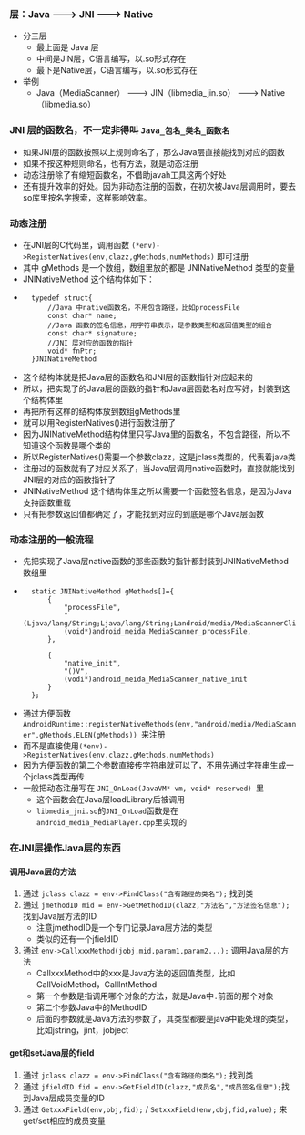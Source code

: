 ### 层：Java ---> JNI ---> Native
* 分三层
	* 最上面是 Java 层
	* 中间是JIN层，C语言编写，以.so形式存在
	* 最下是Native层，C语言编写，以.so形式存在
* 举例
	* Java（MediaScanner） ---> JIN（libmedia_jin.so） ---> Native（libmedia.so） 
### JNI 层的函数名，不一定非得叫 `Java_包名_类名_函数名`	
* 如果JNI层的函数按照以上规则命名了，那么Java层直接能找到对应的函数
* 如果不按这种规则命名，也有方法，就是动态注册
* 动态注册除了有缩短函数名，不借助javah工具这两个好处
* 还有提升效率的好处。因为非动态注册的函数，在初次被Java层调用时，要去so库里按名字搜索，这样影响效率。
### 动态注册
* 在JNI层的C代码里，调用函数 `(*env)->RegisterNatives(env,clazz,gMethods,numMethods)` 即可注册
* 其中 gMethods 是一个数组，数组里放的都是 JNINativeMethod 类型的变量
* JNINativeMethod 这个结构体如下：
* 
		typedef struct{
			//Java 中native函数名，不用包含路径，比如processFile
			const char* name;
			//Java 函数的签名信息，用字符串表示，是参数类型和返回值类型的组合
			const char* signature;
			//JNI 层对应的函数的指针
			void* fnPtr;
		}JNINativeMethod
* 这个结构体就是把Java层的函数名和JNI层的函数指针对应起来的
* 所以，把实现了的Java层的函数的指针和Java层函数名对应写好，封装到这个结构体里
* 再把所有这样的结构体放到数组gMethods里
* 就可以用RegisterNatives()进行函数注册了
* 因为JNINativeMethod结构体里只写Java里的函数名，不包含路径，所以不知道这个函数是哪个类的
* 所以RegisterNatives()需要一个参数clazz，这是jclass类型的，代表着java类
* 注册过的函数就有了对应关系了，当Java层调用native函数时，直接就能找到JNI层的对应的函数指针了
* JNINativeMethod 这个结构体里之所以需要一个函数签名信息，是因为Java支持函数重载
* 只有把参数返回值都确定了，才能找到对应的到底是哪个Java层函数
### 动态注册的一般流程
* 先把实现了Java层native函数的那些函数的指针都封装到JNINativeMethod数组里
* 
		static JNINativeMethod gMethods[]={
			{
				"processFile",
				"(Ljava/lang/String;Ljava/lang/String;Landroid/media/MediaScannerClient;)V",
				(void*)android_meida_MediaScanner_processFile,
			},
		
			{
				"native_init",
				"()V",
				(vodi*)android_meida_MediaScanner_native_init
			}
		};
* 通过方便函数`AndroidRuntime::registerNativeMethods(env,"android/media/MediaScanner",gMethods,ELEN(gMethods)) `来注册
* 而不是直接使用`(*env)->RegisterNatives(env,clazz,gMethods,numMethods)` 
* 因为方便函数的第二个参数直接传字符串就可以了，不用先通过字符串生成一个jclass类型再传
* 一般把动态注册写在 `JNI_OnLoad(JavaVM* vm, void* reserved) `里
	* 这个函数会在Java层loadLibrary后被调用
	* `libmedia_jni.so`的`JNI_OnLoad`函数是在`android_media_MediaPlayer.cpp`里实现的
### 在JNI层操作Java层的东西 
#### 调用Java层的方法
1. 通过 `jclass clazz = env->FindClass("含有路径的类名");` 找到类
2. 通过 `jmethodID mid = env->GetMethodID(clazz,"方法名","方法签名信息");`找到Java层方法的ID
	* 注意jmethodID是一个专门记录Java层方法的类型
	* 类似的还有一个jfieldID
3. 通过 `env->CallxxxMethod(jobj,mid,param1,param2...);` 调用Java层的方法
	* CallxxxMethod中的xxx是Java方法的返回值类型，比如CallVoidMethod，CallIntMethod
	* 第一个参数是指调用哪个对象的方法，就是Java中`.`前面的那个对象 
	* 第二个参数Java中的MethodID
	* 后面的参数就是Java方法的参数了，其类型都要是java中能处理的类型，比如jstring，jint，jobject
#### get和setJava层的field
1. 通过 `jclass clazz = env->FindClass("含有路径的类名");` 找到类
2. 通过 `jfieldID fid = env->GetFieldID(clazz,"成员名","成员签名信息");`找到Java层成员变量的ID
3. 通过 `GetxxxField(env,obj,fid);` / `SetxxxField(env,obj,fid,value);` 来get/set相应的成员变量